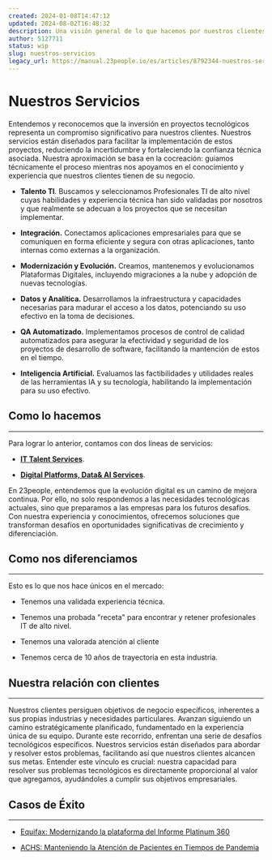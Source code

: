 ```yaml
---
created: 2024-01-08T14:47:12
updated: 2024-08-02T16:48:32
description: Una visión general de lo que hacemos por nuestros clientes y el valor real que generamos.
author: 5127711
status: wip
slug: nuestros-servicios
legacy_url: https://manual.23people.io/es/articles/8792344-nuestros-servicios
---
```


# Nuestros Servicios

Entendemos y reconocemos que la inversión en proyectos tecnológicos representa
un compromiso significativo para nuestros clientes. Nuestros servicios están
diseñados para facilitar la implementación de estos proyectos, reduciendo la
incertidumbre y fortaleciendo la confianza técnica asociada. Nuestra
aproximación se basa en la cocreación: guiamos técnicamente el proceso
mientras nos apoyamos en el conocimiento y experiencia que nuestros clientes
tienen de su negocio.

  * **Talento TI**. Buscamos y seleccionamos Profesionales TI de alto nivel cuyas habilidades y experiencia técnica han sido validadas por nosotros y que realmente se adecuan a los proyectos que se necesitan implementar.

  * **Integración.** Conectamos aplicaciones empresariales para que se comuniquen en forma eficiente y segura con otras aplicaciones, tanto internas como externas a la organización.

  * **Modernización y Evolución.** Creamos, mantenemos y evolucionamos Plataformas Digitales, incluyendo migraciones a la nube y adopción de nuevas tecnologías.

  * **Datos y Analítica.** Desarrollamos la infraestructura y capacidades necesarias para madurar el acceso a los datos, potenciando su uso efectivo en la toma de decisiones.

  * **QA Automatizado.** Implementamos procesos de control de calidad automatizados para asegurar la efectividad y seguridad de los proyectos de desarrollo de software, facilitando la mantención de estos en el tiempo.

  * **Inteligencia Artificial.** Evaluamos las factibilidades y utilidades reales de las herramientas IA y su tecnología, habilitando la implementación para su uso efectivo.

## Como lo hacemos

* * *

Para lograr lo anterior, contamos con dos líneas de servicios:

  * **[IT Talent Services](/it-talent-culture-services)**.

  * **[Digital Platforms, Data& AI Services](/digital-platforms-data-ai-services)**. 

En 23people, entendemos que la evolución digital es un camino de mejora
continua. Por ello, no solo respondemos a las necesidades tecnológicas
actuales, sino que preparamos a las empresas para los futuros desafíos. Con
nuestra experiencia y conocimientos, ofrecemos soluciones que transforman
desafíos en oportunidades significativas de crecimiento y diferenciación.

## Como nos diferenciamos

* * *

Esto es lo que nos hace únicos en el mercado:

  * Tenemos una validada experiencia técnica.

  * Tenemos una probada "receta" para encontrar y retener profesionales IT de alto nivel.

  * Tenemos una valorada atención al cliente

  * Tenemos cerca de 10 años de trayectoria en esta industria.

## Nuestra relación con clientes

* * *

Nuestros clientes persiguen objetivos de negocio específicos, inherentes a sus
propias industrias y necesidades particulares. Avanzan siguiendo un camino
estratégicamente planificado, fundamentado en la experiencia única de su
equipo. Durante este recorrido, enfrentan una serie de desafíos tecnológicos
específicos. Nuestros servicios están diseñados para abordar y resolver estos
problemas, facilitando así que nuestros clientes alcancen sus metas. Entender
este vínculo es crucial: nuestra capacidad para resolver sus problemas
tecnológicos es directamente proporcional al valor que agregamos, ayudándoles
a cumplir sus objetivos empresariales.

## Casos de Éxito

* * *

  * [Equifax: Modernizando la plataforma del Informe Platinum 360](/equifax-modernizando-la-plataforma-del-informe-platinum-360)

  * [ACHS: Manteniendo la Atención de Pacientes en Tiempos de Pandemia](/achs-manteniendo-la-atencion-de-pacientes-en-tiempos-de-pandemia)


